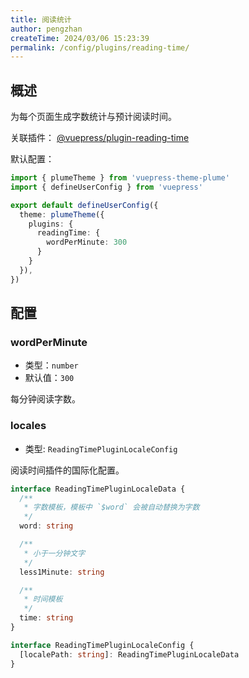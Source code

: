 ```yaml
---
title: 阅读统计
author: pengzhan
createTime: 2024/03/06 15:23:39
permalink: /config/plugins/reading-time/
---
```


## 概述

为每个页面生成字数统计与预计阅读时间。

关联插件： [@vuepress/plugin-reading-time](https://ecosystem.vuejs.press/zh/plugins/reading-time.html)

默认配置：

```ts
import { plumeTheme } from 'vuepress-theme-plume'
import { defineUserConfig } from 'vuepress'

export default defineUserConfig({
  theme: plumeTheme({
    plugins: {
      readingTime: {
        wordPerMinute: 300
      }
    }
  }),
})
```

## 配置

### wordPerMinute

- 类型：`number`
- 默认值：`300`

每分钟阅读字数。

### locales

- 类型: `ReadingTimePluginLocaleConfig`

阅读时间插件的国际化配置。

```ts
interface ReadingTimePluginLocaleData {
  /**
   * 字数模板，模板中 `$word` 会被自动替换为字数
   */
  word: string

  /**
   * 小于一分钟文字
   */
  less1Minute: string

  /**
   * 时间模板
   */
  time: string
}

interface ReadingTimePluginLocaleConfig {
  [localePath: string]: ReadingTimePluginLocaleData
}
```
